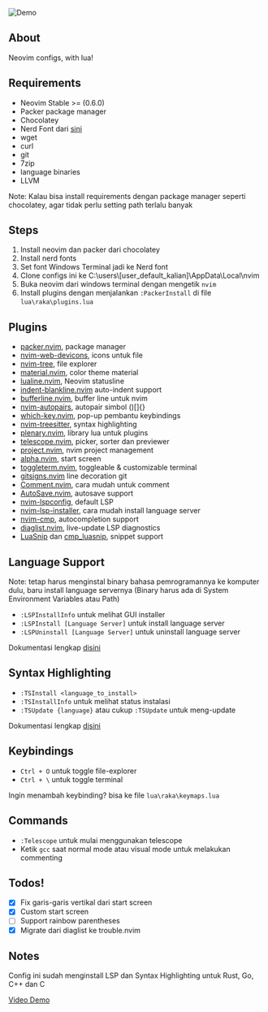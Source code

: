 ![Demo](https://drive.google.com/uc?export=view&id=1hxc84v0tCKG3nGyyNEELbcPjxMLlT5K0 "Demo of this config")

## About
Neovim configs, with lua!

## Requirements
 - Neovim Stable >= (0.6.0)
 - Packer package manager
 - Chocolatey
 - Nerd Font dari [sini](https://www.nerdfonts.com/font-downloads)
 - wget
 - curl
 - git
 - 7zip
 - language binaries
 - LLVM

Note: Kalau bisa install requirements dengan package manager seperti chocolatey, agar tidak perlu setting path terlalu banyak

## Steps
 1. Install neovim dan packer dari chocolatey
 2. Install nerd fonts
 3. Set font Windows Terminal jadi ke Nerd font
 4. Clone configs ini ke C:\users\\[user_default_kalian]\AppData\Local\nvim
 5. Buka neovim dari windows terminal dengan mengetik `nvim`
 6. Install plugins dengan menjalankan `:PackerInstall` di file `lua\raka\plugins.lua`

## Plugins
 - [packer.nvim](https://github.com/wbthomason/packer.nvim), package manager
 - [nvim-web-devicons](https://github.com/kyazdani42/nvim-web-devicons), icons untuk file
 - [nvim-tree](https://github.com/kyazdani42/nvim-tree.lua), file explorer
 - [material.nvim](https://github.com/marko-cerovac/material.nvim), color theme material
 - [lualine.nvim](https://github.com/nvim-lualine/lualine.nvim), Neovim statusline
 - [indent-blankline.nvim](https://github.com/lukas-reineke/indent-blankline.nvim) auto-indent support
 - [bufferline.nvim](https://github.com/akinsho/bufferline.nvim), buffer line untuk nvim
 - [nvim-autopairs](https://github.com/windwp/nvim-autopairs), autopair simbol ()[]{}
 - [which-key.nvim](https://github.com/folke/which-key.nvim), pop-up pembantu keybindings
 - [nvim-treesitter](https://github.com/nvim-treesitter/nvim-treesitter), syntax highlighting
 - [plenary.nvim](https://github.com/nvim-lua/plenary.nvim), library lua untuk plugins
 - [telescope.nvim](https://github.com/nvim-telescope/telescope.nvim), picker, sorter dan previewer
 - [project.nvim](https://github.com/ahmedkhalf/project.nvim), nvim project management
 - [alpha.nvim](https://github.com/goolord/alpha-nvim), start screen
 - [toggleterm.nvim](https://github.com/akinsho/toggleterm.nvim), toggleable & customizable terminal
 - [gitsigns.nvim](https://github.com/lewis6991/gitsigns.nvim) line decoration git
 - [Comment.nvim](https://github.com/numToStr/Comment.nvim), cara mudah untuk comment
 - [AutoSave.nvim](https://github.com/Pocco81/AutoSave.nvim), autosave support
 - [nvim-lspconfig](https://github.com/neovim/nvim-lspconfig), default LSP
 - [nvim-lsp-installer](https://github.com/williamboman/nvim-lsp-installer), cara mudah install language server
 - [nvim-cmp](https://github.com/hrsh7th/nvim-cmp), autocompletion support
 - [diaglist.nvim](https://github.com/onsails/diaglist.nvim), live-update LSP diagnostics
 - [LuaSnip](https://github.com/L3MON4D3/LuaSnip) dan [cmp_luasnip](https://github.com/saadparwaiz1/cmp_luasnip), snippet support

## Language Support
Note: tetap harus menginstal binary bahasa pemrogramannya ke komputer dulu, baru install language servernya (Binary harus ada di System Environment Variables atau Path)

 - `:LSPInstallInfo` untuk melihat GUI installer
 - `:LSPInstall [Language Server]` untuk install language server
 - `:LSPUninstall [Language Server]` untuk uninstall language server

Dokumentasi lengkap [disini](https://github.com/williamboman/nvim-lsp-installer)

## Syntax Highlighting
 - `:TSInstall <language_to_install>`
 - `:TSInstallInfo` untuk melihat status instalasi
 - `:TSUpdate {language}` atau cukup `:TSUpdate` untuk meng-update

Dokumentasi lengkap [disini](https://github.com/nvim-treesitter/nvim-treesitter)

## Keybindings
 - `Ctrl + O` untuk toggle file-explorer
 - `Ctrl + \` untuk toggle terminal 

Ingin menambah keybinding? bisa ke file `lua\raka\keymaps.lua`

## Commands
 - `:Telescope` untuk mulai menggunakan telescope
 - Ketik `gcc` saat normal mode atau visual mode untuk melakukan commenting

## Todos!
 - [x] Fix garis-garis vertikal dari start screen
 - [x] Custom start screen
 - [ ] Support rainbow parentheses
 - [x] Migrate dari diaglist ke trouble.nvim

## Notes
Config ini sudah menginstall LSP dan Syntax Highlighting untuk Rust, Go, C++ dan C

[Video Demo](https://drive.google.com/file/d/1ZGiSlU3LrWRKDcabveFVx5MtgX1sUsWf/view?usp=sharing)
